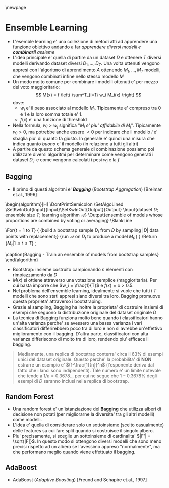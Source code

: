 \newpage
# Ensemble Learning
* L'esemble learning e' una collezione di metodi atti ad apprendere una funzione
  obiettivo andando a far *apprendere diversi modelli e **combinarli** assieme*
* L'idea principale e' quella di partire da un dataset $D$ e ottenere $T$ diversi
  modelli derivando dataset diversi $D_1, \dots, D_T$. Una volta uttenuti
  vengono appresi con l'algoritmo di aprendimento $A$ ottenendo $M_1, \dots,
  M_T$ modelli, che vengono combinati infine nello stesso modello $M$
* Un modo molto comune per combinare i modelli ottenuti e' per mezzo del voto
  maggioritario:
  $$
  M(x) = f \left(  \sum^T_{i=1} w_i M_i(x) \right)
  $$
  dove:
    * $w_i$ e' il peso associato al modello $M_i$. Tipicamente e' compreso tra
      $0$ e $1$ e la loro somma totale e' $1$.
    * $f(x)$ e' una funzione di threshold
* Nella formula, $w_i > w_j$ significa "*$M_i$ e' piu' affidabile di $M_j$*".
  Tipicamente $w_i > 0$, ma potrebbe anche essere $<0$ per indicare che il
  modello $i$ e' sbaglia piu' di quanto fa giusto. In generale e' quindi una
  misura che indica quanto *buono* e' il modello (in relazione a tutti gli
  altri)
* A partire da questo schema generale di combinazione possiamo poi utilizzare
  diversi algoritmi per determinare come vengono generati i dataset $D_T$ e come
  vengono calcolati i pesi $w_i$ e la $f$

## Bagging
* Il primo di questi algoritmi e' ***Bagging*** (*Bootstrap Aggregation*)
  [Breiman et.al., 1996]

\begin{algorithm}[H]
\DontPrintSemicolon
\SetAlgoLined
\SetKwInOut{Input}{Input}\SetKwInOut{Output}{Output}
\Input{dataset $D$; ensemble size $T$; learning algorithm $\mathscr{A}$}
\Output{ensemble of models whose proportions are combined by voting or averaging}
\BlankLine

\For{$t=1$ to $T$} {
    {build a bootstrap sample $D_t$ from $D$ by sampling $|D|$ data points with
    replacement\;}
    {run $\mathscr{A}$ on $D_t$ to produce a model $M_t$\;}
}
\Return $\{M_t | 1 \leq t \leq T\}$ \;

\caption{Bagging - Train an ensemble of models from bootstrap samples}
\end{algorithm}

* Bootstrap: insieme costruito campionando $n$ elementi con rimpiazzamento da
  $D$
* $M(x)$ si ottiene attraverso una votazione semplice (maggioritaria). Per cui
  basta imporre che $w_i = \frac{1}{T}$ e $f(x) = x > 0.5$.
* Nel problema dell'ensemble learning, idealmente si vuole che tutti i $T$
  modelli che sono stati appresi siano diversi tra loro. Bagging promuove questa
  proprieta' attraverso i bootstraping.
* Grazie al sampling, Bagging ha inoltre la proprieta' di costruire insiemi di
  esempi che seguono la distribuzione originale del dataset originale $D$
* La tecnica di Bagging funziona molto bene quando i classificatori hanno
  un'alta varianza perche' se avessero una bassa varianza i vari classificatori
  differirebbero poco tra di loro e non si avrebbe un'effettivo miglioramento
  con il bagging. D'altra parte, classificatori con alta varianza differiscono
  di molto tra di loro, rendendo piu' efficace il bagging.

> Mediamente, una replica di bootstrap conterra' circa il 63% di esempi unici
  del dataset originale. Questo perche' la probabilita' di **NON** estrarre un
  esempio e' $(1-\frac{1}{n})^n$ (l'esponente deriva dal fatto che i lanci sono
  indipendenti). Tale numero e' un limite notevole che tende a $1/e = 0.3678..$,
  per cui ne segue che $1 - 0.3678$% degli esempi di $D$ saranno inclusi nella
  replica di bootstrap.

## Random Forest
* Una random forest e' un'istanziazione del **Bagging** che utilizza alberi di
  decisione non potati (per migliorarne la diversita' tra gli altri modelli)
  come modelli.
* L'idea e' quella di considerare solo un sottoinsieme (scelto casualmente)
  delle features su cui fare split quando si costruisce il singolo albero.
* Piu' precisamente, si sceglie un sottoinsieme di cardinalita' $|F'| =
  \sqrt{|F|}$. In questo modo si ottengono diversi modelli che sono meno precisi
  rispetto ad un albero se l'avessimo appreso "normalmente", ma che performano
  meglio quando viene effettuato il bagging.

## AdaBoost
* AdaBoost (*Adaptive Boosting*) [Freund and Schapire et.al., 1997]


